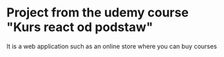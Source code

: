 # Project from the udemy course "Kurs react od podstaw"
It is a web application such as an online store where you can buy courses